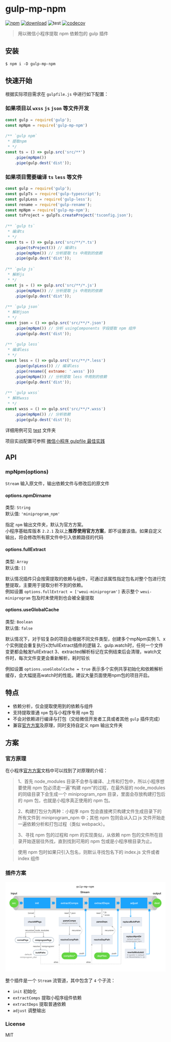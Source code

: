 # gulp-mp-npm

[![npm](https://img.shields.io/npm/v/gulp-mp-npm)](https://www.npmjs.com/package/gulp-mp-npm)
[![download](https://img.shields.io/npm/dt/gulp-mp-npm)](https://www.npmjs.com/package/gulp-mp-npm)
![test](https://github.com/mcc108/gulp-mp-npm/workflows/Test/badge.svg)
[![codecov](https://img.shields.io/codecov/c/github/mcc108/gulp-mp-npm)](https://codecov.io/gh/mcc108/gulp-mp-npm)

> 用以微信小程序提取 npm 依赖包的 gulp 插件

## 安装

```
$ npm i -D gulp-mp-npm
```

## 快速开始

根据实际项目需求在 `gulpfile.js` 中进行如下配置：

### 如果项目以 `wxss` `js` `json` 等文件开发

```js
const gulp = require('gulp');
const mpNpm = require('gulp-mp-npm')

/** `gulp npm`
 * 提取npm
 * */
const ts = () => gulp.src('src/**')
    .pipe(mpNpm())
    .pipe(gulp.dest('dist'));
```

### 如果项目需要编译 `ts` `less` 等文件

```js
const gulp = require('gulp');
const gulpTs = require('gulp-typescript');
const gulpLess = require('gulp-less');
const rename = require('gulp-rename');
const mpNpm = require('gulp-mp-npm');
const tsProject = gulpTs.createProject('tsconfig.json');

/** `gulp ts`
 * 编译ts
 * */
const ts = () => gulp.src('src/**/*.ts')
    .pipe(tsProject()) // 编译ts
    .pipe(mpNpm()) // 分析提取 ts 中用到的依赖
    .pipe(gulp.dest('dist'));

/** `gulp js`
 * 解析js
 * */
const js = () => gulp.src('src/**/*.js')
    .pipe(mpNpm()) // 分析提取 js 中用到的依赖
    .pipe(gulp.dest('dist'));

/** `gulp json`
 * 解析json
 * */
const json = () => gulp.src('src/**/*.json')
    .pipe(mpNpm()) // 分析 usingComponents 字段提取 npm 组件
    .pipe(gulp.dest('dist'));

/** `gulp less`
 * 编译less
 * */
const less = () => gulp.src('src/**/*.less')
    .pipe(gulpLess()) // 编译less
    .pipe(rename({ extname: '.wxss' }))
    .pipe(mpNpm()) // 分析提取 less 中用到的依赖
    .pipe(gulp.dest('dist'));

/** `gulp wxss`
 * 解析wxss
 * */
const wxss = () => gulp.src('src/**/*.wxss')
    .pipe(mpNpm()) // 分析依赖
    .pipe(gulp.dest('dist'));
```

详细用例可见 [test](./test) 文件夹

项目实战配置可参照 [微信小程序 gulpfile 最佳实践](https://github.com/mcc108/mp-gulpfile)

## API

### mpNpm(options)

`Stream` 输入原文件，输出依赖文件与修改后的原文件

#### options.npmDirname

类型: `String`\
默认值: `'miniprogram_npm'`

指定 `npm` 输出文件夹，默认为官方方案。\
小程序基础库版本 `2.2.1` 及以上**推荐使用官方方案**，即不设置该值。如果自定义输出，将会修改所有原文件中引入依赖路径的代码

#### options.fullExtract

类型: `Array`\
默认值: `[]`

默认情况插件只会按需提取的依赖与组件，可通过该属性指定包名对整个包进行完整提取，主要用于提取分析不到的依赖。\
例如设置 `options.fullExtract = ['weui-miniprogram']` 表示整个 `weui-miniprogram` 包及时未使用到也会被全量提取

#### options.useGlobalCache

类型: `Boolean`\
默认值: `false`

默认情况下，对于较复杂的项目会根据不同文件类型，创建多个mpNpm实例
1、x个实例就会重复执行x次fullExtract插件的逻辑
2、gulp.watch时，任何一个文件变更都会触发fullExtract
3、extracted解析标记在实例结束后会清理，watch文件时，每次文件变更会重新解析，耗时较长

例如设置 `options.useGlobalCache = true` 表示多个实例共享初始化和依赖解析缓存，会大幅提高watch时的性能。建议大量页面使用npm包的项目开启。

## 特点

- 依赖分析，仅会提取使用到的依赖与组件
- 支持提取普通 `npm` 包与小程序专用 `npm` 包
- 不会对依赖进行编译与打包（交给微信开发者工具或者其他 `gulp` 插件完成）
- 兼容[官方方案](https://developers.weixin.qq.com/miniprogram/dev/devtools/npm.html)及原理，同时支持自定义 npm 输出文件夹

## 方案

### 官方原理

在小程序[官方方案](https://developers.weixin.qq.com/miniprogram/dev/devtools/npm.html)文档中可以找到了对原理的介绍：

> 1、首先 node_modules 目录不会参与编译、上传和打包中，所以小程序想要使用 npm 包必须走一遍“构建 npm”的过程，在最外层的 node_modules 的同级目录下会生成一个 miniprogram_npm 目录，里面会存放构建打包后的 npm 包，也就是小程序真正使用的 npm 包。
>
> 2、构建打包分为两种：小程序 npm 包会直接拷贝构建文件生成目录下的所有文件到 miniprogram_npm 中；其他 npm 包则会从入口 js 文件开始走一遍依赖分析和打包过程（类似 webpack）。
>
> 3、寻找 npm 包的过程和 npm 的实现类似，从依赖 npm 包的文件所在目录开始逐层往外找，直到找到可用的 npm 包或是小程序根目录为止。

> 使用 npm 包时如果只引入包名，则默认寻找包名下的 index.js 文件或者 index 组件

### 插件方案

![方案](docs/gulp-mp-npm.png)

整个插件是一个 `Stream` 流管道，其中包含了 `4` 个子流：

- `init` 初始化
- `extractComps` 提取小程序组件依赖
- `extractDeps` 提取普通依赖
- `adjust` 调整输出


### License

MIT
